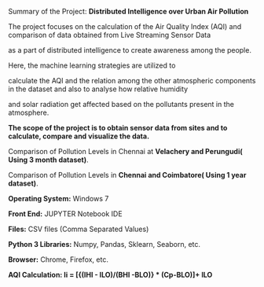 


Summary of the Project: **Distributed Intelligence over Urban Air Pollution**

The project focuses on the calculation of the Air Quality Index (AQI) and comparison of data obtained from Live Streaming Sensor Data

as a part of distributed intelligence to create awareness among the people. 

Here, the machine learning strategies are utilized to 
  
  calculate the AQI and the relation among the other atmospheric components in the dataset and also to analyse how relative humidity 
  
  and solar radiation get affected based on the pollutants present in the atmosphere.
  
**The scope of the project is to obtain sensor data from sites and to calculate, compare and visualize the data.**

Comparison of Pollution Levels in Chennai at **Velachery and Perungudi( Using 3 month dataset)**.

Comparison of Pollution Levels in **Chennai and Coimbatore( Using 1 year dataset)**.



**Operating System:** Windows 7

**Front End:** JUPYTER Notebook IDE

**Files:** CSV files (Comma Separated Values)

**Python 3 Libraries:** Numpy, Pandas, Sklearn, Seaborn, etc.

**Browser:** Chrome, Firefox, etc.

**AQI Calculation: Ii = [{(IHI - ILO)/(BHI -BLO)} * (Cp-BLO)]+ ILO**

